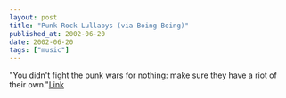 ```yaml
---
layout: post
title: "Punk Rock Lullabys (via Boing Boing)"
published_at: 2002-06-20
date: 2002-06-20
tags: ["music"]
---
```


"You didn't fight the punk wars for nothing: make sure they have a riot of their own."[Link](http://www.punkrockbaby.com/)  